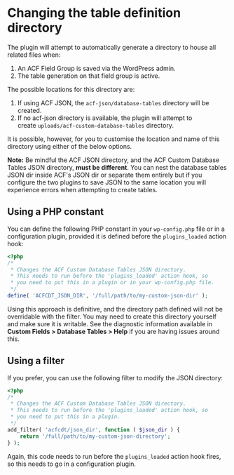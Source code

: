 # Changing the table definition directory

The plugin will attempt to automatically generate a directory to house all related files when: 

1. An ACF Field Group is saved via the WordPress admin.
2. The table generation on that field group is active. 

The possible locations for this directory are:

1. If using ACF JSON, the `acf-json/database-tables` directory will be created.
2. If no acf-json directory is available, the plugin will attempt to create `uploads/acf-custom-database-tables` directory.

It is possible, however, for you to customise the location and name of this directory using either of the below options.

**Note:** Be mindful the ACF JSON directory, and the ACF Custom Database Tables JSON directory, **must be different**. 
You can nest the database tables JSON dir inside ACF's JSON dir or separate them entirely but if you configure the two 
plugins to save JSON to the same location you will experience errors when attempting to create tables.

## Using a PHP constant

You can define the following PHP constant in your `wp-config.php` file or in a configuration plugin, provided it is 
defined before the `plugins_loaded` action hook:

```php
<?php
/*
 * Changes the ACF Custom Database Tables JSON directory.
 * This needs to run before the 'plugins_loaded' action hook, so 
 * you need to put this in a plugin or in your wp-config.php file.
 */
define( 'ACFCDT_JSON_DIR', '/full/path/to/my-custom-json-dir' );
```

Using this approach is definitive, and the directory path defined will not be overridable with the filter. You may need 
to create this directory yourself and make sure it is writable. See the diagnostic information available in 
**Custom Fields > Database Tables > Help** if you are having issues around this.

## Using a filter

If you prefer, you can use the following filter to modify the JSON directory:

```php
<?php
/*
 * Changes the ACF Custom Database Tables JSON directory.
 * This needs to run before the 'plugins_loaded' action hook, so 
 * you need to put this in a plugin.
 */
add_filter( 'acfcdt/json_dir', function ( $json_dir ) {
	return '/full/path/to/my-custom-json-directory';
} );
```

Again, this code needs to run before the `plugins_loaded` action hook fires, so this needs to go in a configuration plugin.